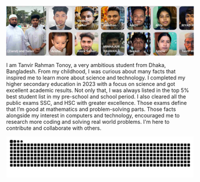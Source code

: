 <!--
**Tanvir000Tonoy/Tanvir000Tonoy** is a ✨ _special_ ✨ repository because its `README.md` (this file) appears on your GitHub profile.

Here are some ideas to get you started:

- 🔭 I’m currently working on ...
- 🌱 I’m currently learning ...
- 👯 I’m looking to collaborate on ...
- 🤔 I’m looking for help with ...
- 💬 Ask me about ...
- 📫 How to reach me: ...
- 😄 Pronouns: ...
- ⚡ Fun fact: ...
-->
![Family](./family1.jpeg)


I am Tanvir Rahman Tonoy, a very ambitious student from Dhaka, Bangladesh. From my childhood, I was curious about many facts that inspired me to learn more about science and technology. I completed my higher secondary education in 2023 with a focus on science and got excellent academic results. Not only that, I was always listed in the top 5% best student list in my pre-school and school period. I also cleared all the public exams SSC, and HSC with greater excellence. Those exams define that I’m good at mathematics and problem-solving parts.  Those facts alongside my interest in computers and technology, encouraged me to research more coding and solving real world problems. I'm here to contribute and collaborate with others.

![My deeds](./developer.svg)


